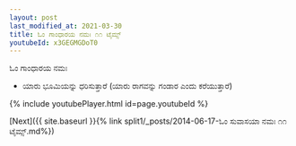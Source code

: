 ```yaml
---
layout: post
last_modified_at: 2021-03-30
title: ಓಂ ಗಾಂಧಾರಯ ನಮಃ ೧೧ ಟೈಮ್ಸ್
youtubeId: x3GEGMGDoT0
---
```

 
 
 ಓಂ ಗಾಂಧಾರಯ ನಮಃ  
 
 -  ಯಾರು ಭೂಮಿಯನ್ನು ಧರಿಸುತ್ತಾರೆ (ಯಾರು ರಾಗವನ್ನು ಗಂಡಾರ ಎಂದು ಕರೆಯುತ್ತಾರೆ) 
 
  
 
  
 
 
 
 
 
 


{% include youtubePlayer.html id=page.youtubeId %}
 
[Next]({{ site.baseurl }}{% link  split1/_posts/2014-06-17-ಓಂ ಸುವಾಸಯಾ ನಮಃ ೧೧ ಟೈಮ್ಸ್.md%})
 
